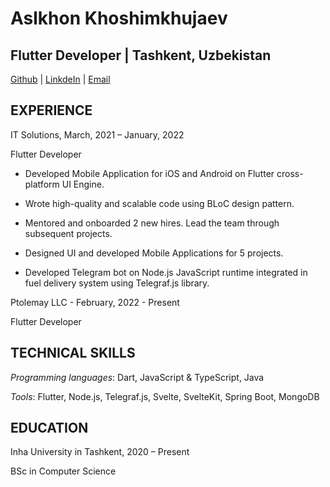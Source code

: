 # Aslkhon Khoshimkhujaev

## Flutter Developer | Tashkent, Uzbekistan
[Github](https://github.com/aslkhon) | [LinkdeIn](https://www.linkedin.com/in/aslkhon-khoshimkhujaev-67219917b/) | [Email](aslkhon.mail@gmail.com)

## EXPERIENCE

IT Solutions, March, 2021 – January, 2022

Flutter Developer

* Developed Mobile Application for iOS and Android on Flutter cross-platform UI Engine.

* Wrote high-quality and scalable code using BLoC design pattern.

* Mentored and onboarded 2 new hires. Lead the team through subsequent projects.

* Designed UI and developed Mobile Applications for 5 projects.

* Developed Telegram bot on Node.js JavaScript runtime integrated in fuel delivery system using Telegraf.js library.

Ptolemay LLC - February, 2022 - Present

Flutter Developer

## TECHNICAL SKILLS

*Programming languages*: Dart, JavaScript & TypeScript, Java

*Tools*: Flutter, Node.js, Telegraf.js, Svelte, SvelteKit, Spring Boot, MongoDB

## EDUCATION

Inha University in Tashkent, 2020 – Present

BSc in Computer Science
